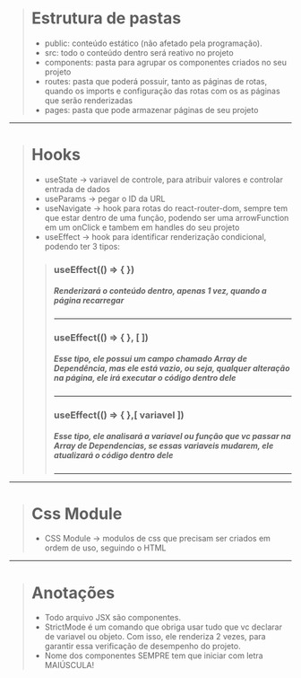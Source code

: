> # Estrutura de pastas
> - public: conteúdo estático (não afetado pela programação).
> - src: todo o conteúdo dentro será reativo no projeto
> - components: pasta para agrupar os componentes criados no seu projeto
> - routes: pasta que poderá possuir, tanto as páginas de rotas, quando os imports e configuração das rotas com os as páginas que serão renderizadas
> - pages: pasta que pode armazenar páginas de seu projeto
-------------------------------------------------------------

> # Hooks
> - useState -> variavel de controle, para atribuir valores e controlar entrada de dados
> - useParams -> pegar o ID da URL
> - useNavigate -> hook para rotas do react-router-dom, sempre tem que estar dentro de uma função, podendo ser uma arrowFunction em um onClick e tambem em handles do seu projeto
> - useEffect -> hook para identificar renderização condicional, podendo ter 3 tipos:
>> ### useEffect(() => { })
>> ##### Renderizará o conteúdo dentro, apenas 1 vez, quando a página recarregar
>> -------------------------
>> ### useEffect(() => { }, [ ])
>> ##### Esse tipo, ele possui um campo chamado *Array de Dependência*, mas ele está vazio, ou seja, qualquer alteração na página, ele irá executar o código dentro dele
>> -------------------------
>> ### useEffect(() => { },[ variavel ])
>> ##### Esse tipo, ele analisará a variavel ou função que vc passar na *Array de Dependencias*, se essas variaveis mudarem, ele atualizará o código dentro dele
>> -------------------------
-----------------------------------------------------------------------------------------

> # Css Module
> - CSS Module -> modulos de css que precisam ser criados em ordem de uso, seguindo o HTML
------------------------------------------------------------------------------------------

> # Anotações
> - Todo arquivo JSX são componentes.
> - StrictMode é um comando que obriga usar tudo que vc declarar de variavel ou objeto. Com isso, ele renderiza 2 vezes, para garantir essa verificação de desempenho do projeto.
> - Nome dos componentes SEMPRE tem que iniciar com letra MAIÚSCULA!
